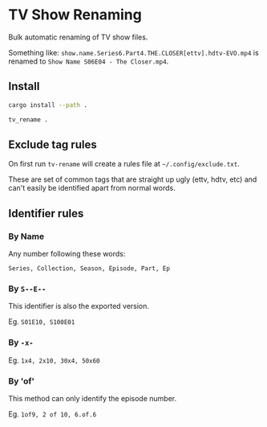 # TV Show Renaming

Bulk automatic renaming of TV show files.

Something like: `show.name.Series6.Part4.THE.CLOSER[ettv].hdtv-EVO.mp4`
is renamed to `Show Name S06E04 - The Closer.mp4`.

## Install

```sh
cargo install --path .

tv_rename .
```

## Exclude tag rules

On first run `tv-rename` will create a rules file at `~/.config/exclude.txt`.

These are set of common tags that are straight up ugly (ettv, hdtv, etc) and
can't easily be identified apart from normal words. 

## Identifier rules

### By Name

Any number following these words:

`Series, Collection, Season, Episode, Part, Ep`

### By `S--E--`

This identifier is also the exported version.

Eg. `S01E10, S100E01`

### By `-x-`

Eg. `1x4, 2x10, 30x4, 50x60`

### By 'of'

This method can only identify the episode number.

Eg. `1of9, 2 of 10, 6.of.6`

